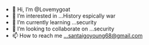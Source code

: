 - 👋 Hi, I’m @Lovemygoat
- 👀 I’m interested in ...History espically war
- 🌱 I’m currently learning ...security
- 💞️ I’m looking to collaborate on ...security
- 📫 How to reach me ...santaigoyoung68@gmail.com

<!---
Lovemygoat/Lovemygoat is a ✨ special ✨ repository because its `README.md` (this file) appears on your GitHub profile.
You can click the Preview link to take a look at your changes.
--->
